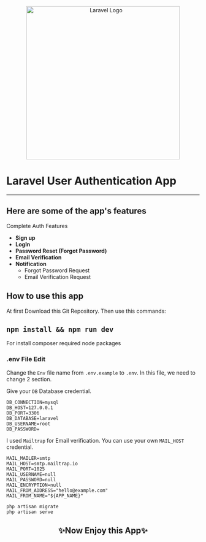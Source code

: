 <p align="center"><img src="https://raw.githubusercontent.com/laravel/art/master/logo-lockup/5%20SVG/2%20CMYK/1%20Full%20Color/laravel-logolockup-cmyk-red.svg" width="400" alt="Laravel Logo"></p>

# Laravel User Authentication App 
<hr/>

## Here are some of the app's features
Complete Auth Features

- **Sign up**
- **LogIn**
- **Password Reset (Forgot Password)**
- **Email Verification**
- **Notification**
    - Forgot Password Request
    - Email Verification Request 

## How to use this app
At first Download this Git Repository. Then use this commands:

## `npm install && npm run dev` 
For install composer required node packages

### .env File Edit
Change the `Env` file name from `.env.example` to `.env`. In this file, we need to change 2 section. 

Give your `DB` Database credential. 

```
DB_CONNECTION=mysql
DB_HOST=127.0.0.1
DB_PORT=3306
DB_DATABASE=laravel
DB_USERNAME=root
DB_PASSWORD=
```

I used `Mailtrap` for Email verification. You can use your own `MAIL_HOST` credential.

```
MAIL_MAILER=smtp
MAIL_HOST=smtp.mailtrap.io
MAIL_PORT=1025
MAIL_USERNAME=null
MAIL_PASSWORD=null
MAIL_ENCRYPTION=null
MAIL_FROM_ADDRESS="hello@example.com"
MAIL_FROM_NAME="${APP_NAME}"
```


 ```
php artisan migrate
php artisan serve
```

## <p align="center">:sparkles:Now Enjoy this App:sparkles:</p>
